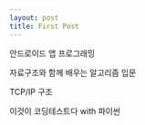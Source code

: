 ```yaml
---
layout: post
title: First Post
---
```


안드로이드 앱 프로그래밍

자료구조와 함께 배우는 알고리즘 입문

TCP/IP 구조

이것이 코딩테스트다 with 파이썬
